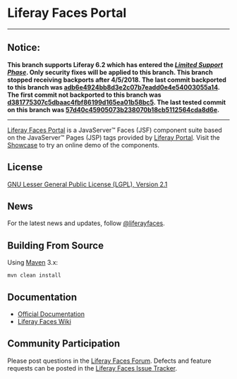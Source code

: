 # Liferay Faces Portal

---

## Notice:

**This branch supports Liferay 6.2 which has entered the [*Limited Support Phase*](https://www.liferay.com/subscription-services/end-of-life/liferay-portal). Only security fixes will be applied to this branch. This branch stopped receiving backports after 4/5/2018. The last commit backported to this branch was [adb6e4924bb8d3e2c07b7eadd0e4e54003055a14](https://github.com/liferay/liferay-faces-portal/commit/adb6e4924bb8d3e2c07b7eadd0e4e54003055a14).  The first commit not backported to this branch was [d381775307c5dbaac4fbf86199d165ea01b58bc5](https://github.com/liferay/liferay-faces-portal/commit/d381775307c5dbaac4fbf86199d165ea01b58bc5). The last tested commit on this branch was [57d40c45905073b238070b18cb5112564cda8d6e](https://github.com/liferay/liferay-faces-portal/commit/57d40c45905073b238070b18cb5112564cda8d6e).**

---

[Liferay Faces Portal](http://www.liferay.com/community/liferay-projects/liferay-faces/overview) is a JavaServer&trade;
Faces (JSF) component suite based on the JavaServer&trade; Pages (JSP) tags provided by
[Liferay Portal](http://www.liferay.com/community/liferay-projects/liferay-portal/overview). Visit the
[Showcase](http://www.liferayfaces.org/web/guest/showcase) to try an online demo of the components.

## License

[GNU Lesser General Public License (LGPL), Version 2.1](http://www.gnu.org/licenses/old-licenses/lgpl-2.1.txt)

## News

For the latest news and updates, follow [@liferayfaces](https://twitter.com/liferayfaces).

## Building From Source

Using [Maven](https://maven.apache.org/) 3.x:

	mvn clean install

## Documentation

* [Official Documentation](http://www.liferay.com/community/liferay-projects/liferay-faces/documentation)
* [Liferay Faces Wiki](http://www.liferay.com/community/wiki/-/wiki/Main/Liferay+Faces)

## Community Participation

Please post questions in the [Liferay Faces Forum](http://www.liferay.com/community/forums/-/message_boards/category/13289027).
Defects and feature requests can be posted in the [Liferay Faces Issue Tracker](http://issues.liferay.com/browse/FACES).